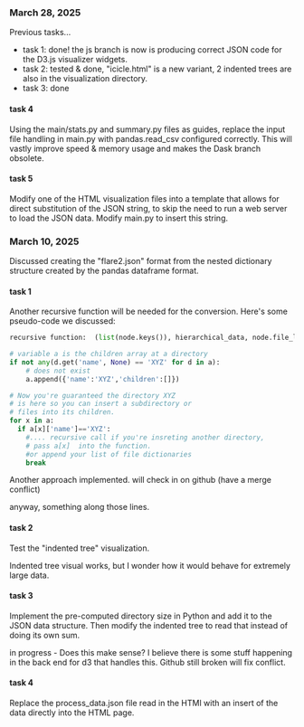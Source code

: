 
### March 28, 2025

Previous tasks...
- task 1: done! the js branch is now is producing correct JSON code for the D3.js visualizer widgets.
- task 2: tested & done, "icicle.html" is a new variant, 2 indented trees are also in the visualization directory. 
- task 3: done

#### task 4
Using the main/stats.py and summary.py files as guides, replace the input file handling in main.py with pandas.read_csv configured correctly. This will vastly improve speed & memory usage and makes the Dask branch obsolete. 

#### task 5
Modify one of the HTML visualization files into a template that allows for direct substitution of the JSON string, to skip the need to run a web server to load the JSON data. Modify main.py to insert this string. 

### March 10, 2025

Discussed creating the "flare2.json" format from the nested dictionary
structure created by the pandas dataframe format.

#### task 1
Another recursive function will be needed for the conversion. Here's some
pseudo-code we discussed:
```python
recursive function:  (list(node.keys()), hierarchical_data, node.file_list)

# variable a is the children array at a directory
if not any(d.get('name', None) == 'XYZ' for d in a):
    # does not exist
    a.append({'name':'XYZ','children':[]})

# Now you're guaranteed the directory XYZ 
# is here so you can insert a subdirectory or
# files into its children. 
for x in a:
  if a[x]['name']=='XYZ':
    #.... recursive call if you're insreting another directory, 
    # pass a[x]  into the function.
    #or append your list of file dictionaries
    break
```

Another approach implemented. will check in on github (have a merge conflict)

anyway, something along those lines. 

#### task 2
Test the "indented tree" visualization. 

Indented tree visual works, but I wonder how it would behave for extremely large data.

#### task 3
Implement the pre-computed directory size in Python and add it to the JSON data structure. 
Then modify the indented tree to read that instead of doing its own sum.

in progress - Does this make sense? I believe there is some stuff happening in the back end for d3 that handles this. Github still broken will fix conflict.

#### task 4
Replace the process_data.json file read in the HTMl with an insert of the data directly into the HTML page.

